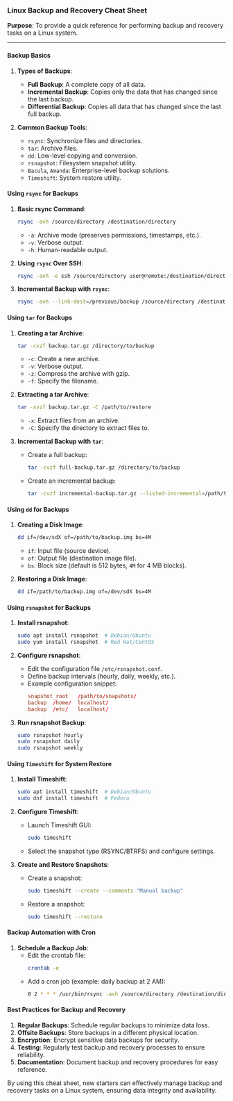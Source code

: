 ### Linux Backup and Recovery Cheat Sheet

**Purpose**: To provide a quick reference for performing backup and recovery tasks on a Linux system.

---

#### Backup Basics

1. **Types of Backups**:
   - **Full Backup**: A complete copy of all data.
   - **Incremental Backup**: Copies only the data that has changed since the last backup.
   - **Differential Backup**: Copies all data that has changed since the last full backup.

2. **Common Backup Tools**:
   - `rsync`: Synchronize files and directories.
   - `tar`: Archive files.
   - `dd`: Low-level copying and conversion.
   - `rsnapshot`: Filesystem snapshot utility.
   - `Bacula`, `Amanda`: Enterprise-level backup solutions.
   - `Timeshift`: System restore utility.

#### Using `rsync` for Backups

1. **Basic rsync Command**:
   ```sh
   rsync -avh /source/directory /destination/directory
   ```
   - `-a`: Archive mode (preserves permissions, timestamps, etc.).
   - `-v`: Verbose output.
   - `-h`: Human-readable output.

2. **Using `rsync` Over SSH**:
   ```sh
   rsync -avh -e ssh /source/directory user@remote:/destination/directory
   ```

3. **Incremental Backup with `rsync`**:
   ```sh
   rsync -avh --link-dest=/previous/backup /source/directory /destination/directory
   ```

#### Using `tar` for Backups

1. **Creating a tar Archive**:
   ```sh
   tar -cvzf backup.tar.gz /directory/to/backup
   ```
   - `-c`: Create a new archive.
   - `-v`: Verbose output.
   - `-z`: Compress the archive with gzip.
   - `-f`: Specify the filename.

2. **Extracting a tar Archive**:
   ```sh
   tar -xvzf backup.tar.gz -C /path/to/restore
   ```
   - `-x`: Extract files from an archive.
   - `-C`: Specify the directory to extract files to.

3. **Incremental Backup with `tar`**:
   - Create a full backup:
     ```sh
     tar -cvzf full-backup.tar.gz /directory/to/backup
     ```
   - Create an incremental backup:
     ```sh
     tar -cvzf incremental-backup.tar.gz --listed-incremental=/path/to/snapshot.file /directory/to/backup
     ```

#### Using `dd` for Backups

1. **Creating a Disk Image**:
   ```sh
   dd if=/dev/sdX of=/path/to/backup.img bs=4M
   ```
   - `if`: Input file (source device).
   - `of`: Output file (destination image file).
   - `bs`: Block size (default is 512 bytes, `4M` for 4 MB blocks).

2. **Restoring a Disk Image**:
   ```sh
   dd if=/path/to/backup.img of=/dev/sdX bs=4M
   ```

#### Using `rsnapshot` for Backups

1. **Install rsnapshot**:
   ```sh
   sudo apt install rsnapshot  # Debian/Ubuntu
   sudo yum install rsnapshot  # Red Hat/CentOS
   ```

2. **Configure rsnapshot**:
   - Edit the configuration file `/etc/rsnapshot.conf`.
   - Define backup intervals (hourly, daily, weekly, etc.).
   - Example configuration snippet:
     ```conf
     snapshot_root   /path/to/snapshots/
     backup  /home/  localhost/
     backup  /etc/   localhost/
     ```

3. **Run rsnapshot Backup**:
   ```sh
   sudo rsnapshot hourly
   sudo rsnapshot daily
   sudo rsnapshot weekly
   ```

#### Using `Timeshift` for System Restore

1. **Install Timeshift**:
   ```sh
   sudo apt install timeshift  # Debian/Ubuntu
   sudo dnf install timeshift  # Fedora
   ```

2. **Configure Timeshift**:
   - Launch Timeshift GUI:
     ```sh
     sudo timeshift
     ```
   - Select the snapshot type (RSYNC/BTRFS) and configure settings.

3. **Create and Restore Snapshots**:
   - Create a snapshot:
     ```sh
     sudo timeshift --create --comments "Manual backup"
     ```
   - Restore a snapshot:
     ```sh
     sudo timeshift --restore
     ```

#### Backup Automation with Cron

1. **Schedule a Backup Job**:
   - Edit the crontab file:
     ```sh
     crontab -e
     ```
   - Add a cron job (example: daily backup at 2 AM):
     ```sh
     0 2 * * * /usr/bin/rsync -avh /source/directory /destination/directory
     ```

#### Best Practices for Backup and Recovery

1. **Regular Backups**: Schedule regular backups to minimize data loss.
2. **Offsite Backups**: Store backups in a different physical location.
3. **Encryption**: Encrypt sensitive data backups for security.
4. **Testing**: Regularly test backup and recovery processes to ensure reliability.
5. **Documentation**: Document backup and recovery procedures for easy reference.

By using this cheat sheet, new starters can effectively manage backup and recovery tasks on a Linux system, ensuring data integrity and availability.